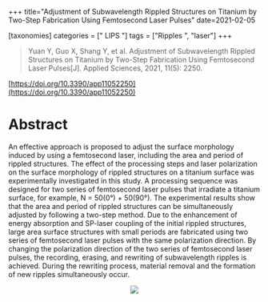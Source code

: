 +++
title="Adjustment of Subwavelength Rippled Structures on Titanium by Two-Step Fabrication Using Femtosecond Laser Pulses"
date=2021-02-05

[taxonomies]
categories = [" LIPS "]
tags = ["Ripples ", "laser"]
+++

> Yuan Y, Guo X, Shang Y, et al. Adjustment of Subwavelength Rippled Structures on Titanium by Two-Step Fabrication Using Femtosecond Laser Pulses[J]. Applied Sciences, 2021, 11(5): 2250.

[https://doi.org/10.3390/app11052250](https://doi.org/10.3390/app11052250)
# Abstract


An effective approach is proposed to adjust the surface morphology induced by using a femtosecond laser, including the area and period of rippled structures. The effect of the processing steps and laser polarization on the surface morphology of rippled structures on a titanium surface was experimentally investigated in this study. A processing sequence was designed for two series of femtosecond laser pulses that irradiate a titanium surface, for example, N = 50(0°) + 50(90°). The experimental results show that the area and period of rippled structures can be simultaneously adjusted by following a two-step method. Due to the enhancement of energy absorption and SP-laser coupling of the initial rippled structures, large area surface structures with small periods are fabricated using two series of femtosecond laser pulses with the same polarization direction. By changing the polarization direction of the two series of femtosecond laser pulses, the recording, erasing, and rewriting of subwavelength ripples is achieved. During the rewriting process, material removal and the formation of new ripples simultaneously occur.


<div align='center'>
<img src="https://www.mdpi.com/applsci/applsci-11-02250/article_deploy/html/images/applsci-11-02250-g001-550.jpg"/>
</div>